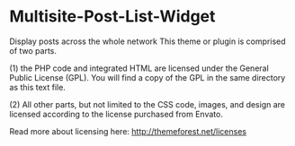 Multisite-Post-List-Widget
==========================

Display posts across the whole network
This theme or plugin is comprised of two parts.

(1) the PHP code and integrated HTML are licensed under the General Public
License (GPL). You will find a copy of the GPL in the same directory as this
text file.

(2) All other parts, but not limited to the CSS code, images, and design are
licensed according to the license purchased from Envato.

Read more about licensing here: http://themeforest.net/licenses

